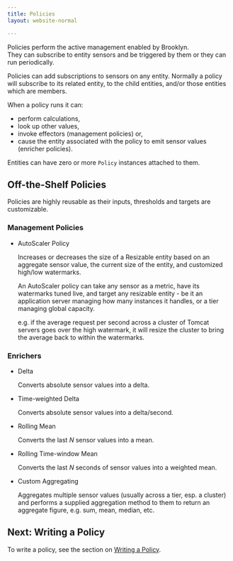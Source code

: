 ```yaml
---
title: Policies
layout: website-normal

---
```


Policies perform the active management enabled by Brooklyn.  
They can subscribe to entity sensors and be triggered by them or they can run periodically.

<!---
TODO, clarify below, memebers of what?
-->
Policies can add subscriptions to sensors on any entity. Normally a policy will subscribe to its related entity, to the child entities, and/or those entities which are members.

When a policy runs it can:

*	perform calculations,
*	look up other values,
*	invoke effectors  (management policies) or,
*	cause the entity associated with the policy to emit sensor values (enricher policies). 

Entities can have zero or more ``Policy`` instances attached to them.


Off-the-Shelf Policies
----------------------

Policies are highly reusable as their inputs, thresholds and targets are customizable.

### Management Policies

- AutoScaler Policy
   
   Increases or decreases the size of a Resizable entity based on an aggregate sensor value, the current size of the entity, and customized high/low watermarks.

   An AutoScaler policy can take any sensor as a metric, have its watermarks tuned live, and target any resizable entity - be it an application server managing how many instances it handles, or a tier managing global capacity.

   e.g. if the average request per second across a cluster of Tomcat servers goes over the high watermark, it will resize the cluster to bring the average back to within the watermarks.
  
<!---
TODO - list some
TODO - describe how they can be customised (briefly mention sensors)
-->


###  Enrichers

*	Delta

	Converts absolute sensor values into a delta.
	

*	Time-weighted Delta

	Converts absolute sensor values into a delta/second.
	
*	Rolling Mean

	Converts the last *N* sensor values into a mean.
	
*	Rolling Time-window Mean

	Converts the last *N* seconds of sensor values into a weighted mean.

*	Custom Aggregating

	Aggregates multiple sensor values (usually across a tier, esp. a cluster) and performs a supplied aggregation method to them to return an aggregate figure, e.g. sum, mean, median, etc. 


Next: Writing a Policy
---------------------------

To write a policy, see the section on [Writing a Policy](policy.html).
